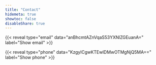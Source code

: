 ```yaml
---
title: "Contact"
hidemeta: true
showtoc: false
disableShare: true
---
```


{{< reveal type="email" data="anBhcmtAZnVqaS53YXNlZGEuanA=" label="Show email" >}}

{{< reveal type="phone" data="KzgyICgwKTEwIDMwOTMgNjQ5MA==" label="Show phone" >}}
